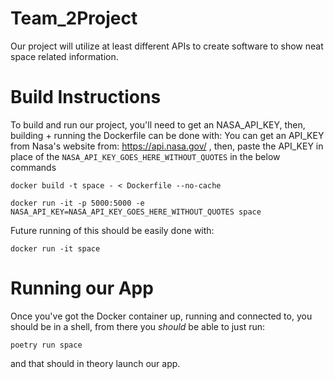 # Team_2Project
Our project will utilize at least different APIs to create software to show neat space related information.

# Build Instructions
To build and run our project, you'll need to get an NASA_API_KEY, then, building + running the Dockerfile can be done with:
You can get an API_KEY from Nasa's website from: https://api.nasa.gov/ , then, paste the API_KEY in place of the `NASA_API_KEY_GOES_HERE_WITHOUT_QUOTES` in the below commands
```
docker build -t space - < Dockerfile --no-cache

docker run -it -p 5000:5000 -e NASA_API_KEY=NASA_API_KEY_GOES_HERE_WITHOUT_QUOTES space
```
Future running of this should be easily done with:

```
docker run -it space
```

# Running our App
Once you've got the Docker container up, running and connected to, you should be in a shell, from there you *should* be able to just run:
```
poetry run space
```
and that should in theory launch our app.